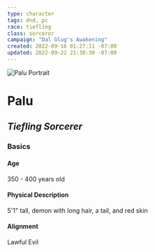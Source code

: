 ```yaml
---
type: character
tags: dnd, pc
race: tiefling
class: sorceror
campaign: "Dal Glug's Awakening"
created: 2022-09-16 01:27:11 -07:00
updated: 2022-09-22 21:30:39 -07:00
---
```

![Palu Portrait](https://media.discordapp.net/attachments/878055103267995661/880545816798953504/paluuuu.png?width=264&height=300)
# **Palu**
## *Tiefling Sorcerer*

### **Basics**
#### Age
350 - 400 years old

#### Physical Description
5'1" tall, demon with long hair, a tail, and red skin

#### Alignment
Lawful Evil